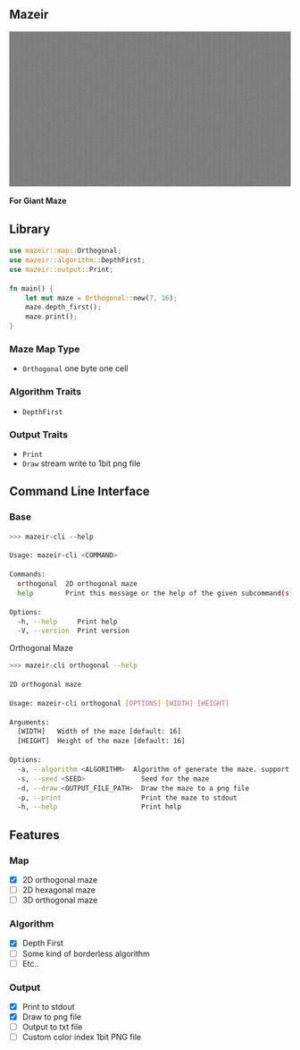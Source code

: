 Mazeir
---
![123](/tests/orthogonal/snapshot/depth-first_1076x593.png)

**For Giant Maze**

## Library

```rust
use mazeir::map::Orthogonal;
use mazeir::algorithm::DepthFirst;
use mazeir::output::Print;

fn main() {
    let mut maze = Orthogonal::new(7, 16);
    maze.depth_first();
    maze.print();
}
```

### Maze Map Type

- `Orthogonal` one byte one cell

### Algorithm Traits

- `DepthFirst`

### Output Traits

- `Print`
- `Draw` stream write to 1bit png file

## Command Line Interface

### Base

```bash
>>> mazeir-cli --help

Usage: mazeir-cli <COMMAND>

Commands:
  orthogonal  2D orthogonal maze
  help        Print this message or the help of the given subcommand(s)

Options:
  -h, --help     Print help
  -V, --version  Print version
```

Orthogonal Maze

```bash
>>> mazeir-cli orthogonal --help

2D orthogonal maze

Usage: mazeir-cli orthogonal [OPTIONS] [WIDTH] [HEIGHT]

Arguments:
  [WIDTH]   Width of the maze [default: 16]
  [HEIGHT]  Height of the maze [default: 16]

Options:
  -a, --algorithm <ALGORITHM>  Algorithm of generate the maze. support DepthFirst only [default: DepthFirst]
  -s, --seed <SEED>              Seed for the maze
  -d, --draw <OUTPUT_FILE_PATH>  Draw the maze to a png file
  -p, --print                    Print the maze to stdout
  -h, --help                     Print help
```

## Features

### Map

- [x] 2D orthogonal maze
- [ ] 2D hexagonal maze
- [ ] 3D orthogonal maze

### Algorithm

- [x] Depth First
- [ ] Some kind of borderless algorithm
- [ ] Etc..

### Output

- [x] Print to stdout
- [x] Draw to png file
- [ ] Output to txt file
- [ ] Custom color index 1bit PNG file
